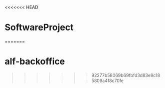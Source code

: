 <<<<<<< HEAD
# SoftwareProject
=======
# alf-backoffice
>>>>>>> 92277b58069b69fbfd3d83e9c185809a4f8c70fe
